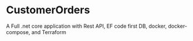 # CustomerOrders
A Full .net core application with Rest API, EF code first DB, docker, docker-compose, and Terraform 
